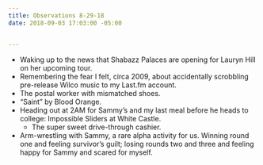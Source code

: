 ```yaml
---
title: Observations 8-29-18
date: 2018-09-03 17:03:00 -05:00


---
```


- Waking up to the news that Shabazz Palaces are opening for Lauryn Hill on her upcoming tour.
- Remembering the fear I felt, circa 2009, about accidentally scrobbling pre-release Wilco music to my Last.fm account.
- The postal worker with mismatched shoes.
- “Saint” by Blood Orange.
- Heading out at 2AM for Sammy’s and my last meal before he heads to college: Impossible Sliders at White Castle.
	- The super sweet drive-through cashier.
- Arm-wrestling with Sammy, a rare alpha activity for us. Winning round one and feeling survivor’s guilt; losing rounds two and three and feeling happy for Sammy and scared for myself.